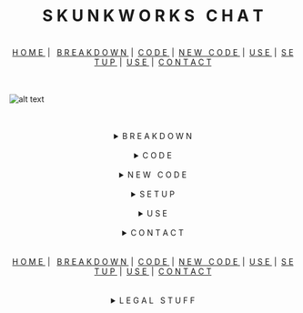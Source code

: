 <center><h1>S K U N K W O R K S &nbsp; C H A T<h1></h1></center>
<center>
<span><a  href="#top">H O M E </a></span>  &nbsp;| &nbsp; 
<span><a  href="#sudo"> B R E A K D O W N </a></span>  &nbsp;|&nbsp; 
<span><a  href="#code"> C O D E </a></span>  &nbsp;|&nbsp; 
<span><a  href="#new"> N E W &nbsp; C O D E </a></span> &nbsp;|&nbsp; 
<span><a  href="#use"> U S E </a></span> &nbsp;|&nbsp; 
<span><a  href="#setup"> S E T U P </a></span> &nbsp;|&nbsp; 
<span><a  href="#use"> U S E </a></span> &nbsp;|&nbsp; 
<span><a  href="#contact"> C O N T A C T </a></span>
</center>
<br>
<br>
<p>

![alt text][logo]

[logo]: https://media.giphy.com/media/42EB35PUvJt9Yw546e/giphy.gif "Logo Title Text 2"
</p>
<br>
<br>
<center>
<details id="suod"><summary> B R E A K D O W N </summary>
<br>
Here's our logo (hover to see the title text):

The Chat Layout:
![alt text](https://media.giphy.com/media/559mru8LXASdheGioa/giphy.gif "Logo Title Text 1")


<details>
</center>
<br>
<center>
<details id="code"><summary> C O D E </summary>
<br>
Simple dummed down write up for website
<details>
</center>
<br>
<center>
<details id="new"><summary> N E W &nbsp; C O D E  </summary>
<br>
Simple dummed down write up for website
<details>
</center>
<br>
<center>
<details id="setup"><summary> S E T U P </summary>
<br>
Simple dummed down write up for website
<details>
</center>
<br>
<center>
<details id="use"><summary> U S E </summary>
<br>
Simple dummed down write up for website
<details>
</center>
<br>
<center>
<details id="contact"><summary> C O N T A C T</summary>
Simple dummed down write up for website

<a href="sms:1-714-916-8783">C O N T A C T </a>
</center>
</details>
<br>
<br>
<center>
<span><a  href="#top">H O M E </a></span>  &nbsp;| &nbsp; 
<span><a  href="#sudo"> B R E A K D O W N </a></span>  &nbsp;|&nbsp; 
<span><a  href="#top"> C O D E </a></span>  &nbsp;|&nbsp; 
<span><a  href="#sudo"> N E W &nbsp; C O D E </a></span> &nbsp;|&nbsp; 
<span><a  href="#top"> U S E </a></span> &nbsp;|&nbsp; 
<span><a  href="#sudo"> S E T U P </a></span> &nbsp;|&nbsp; 
<span><a  href="#top"> U S E </a></span> &nbsp;|&nbsp; 
<span><a  href="#sudo"> C O N T A C T </a></span>
</center>


</details>
<br>
<br>
<center>
<details><summary>
L E G A L &nbsp; S T U F F
</summary>
<center><p><em></i>© 2019 &nbsp;|&nbsp; D R E A M &nbsp; T E A M</i></p></center>
</details>
</center>